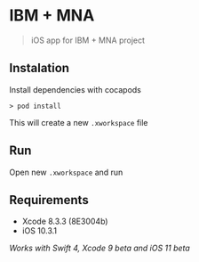 # IBM + MNA
> iOS app for IBM + MNA project

## Instalation
Install dependencies with cocapods
```
> pod install
```
This will create a new `.xworkspace` file

## Run
Open new `.xworkspace` and run

## Requirements
- Xcode 8.3.3 (8E3004b)
- iOS 10.3.1

*Works with Swift 4, Xcode 9 beta and iOS 11 beta*
